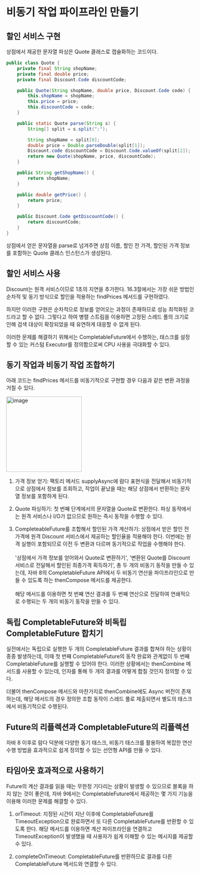 # 비동기 작업 파이프라인 만들기

## 할인 서비스 구현

상점에서 제공한 문자열 파싱은 Quote 클래스로 캡슐화하는 코드이다.

```java
public class Quote {
    private final String shopName;
    private final double price;
    private final Discount.Code discountCode;

    public Quote(String shopName, double price, Discount.Code code) {
        this.shopName = shopName;
        this.price = price;
        this.discountCode = code;
    }

    public static Quote parse(String s) {
        String[] split = s.split(":");

        String shopName = split[0];
        double price = Double.parseDouble(split[1]);
        Discount.code discountCode = Discount.Code.valueOf(split[2]);
        return new Quote(shopName, price, discountCode);
    }

    public String getShopName() {
        return shopName;
    }

    public double getPrice() {
        return price;
    }

    public Discount.Code getDiscountCode() {
        return discountCode;
    }
}
```

상점에서 얻은 문자열을 parse로 넘겨주면 상점 이름, 할인 전 가격, 할인된 가격 정보를 포함하는 Quote 클래스 인스턴스가 생성된다.

## 할인 서비스 사용

Discount는 원격 서비스이므로 1초의 지연을 추가한다. 16.3절에서는 가장 쉬운 방법인 순차적 및 동기 방식으로 할인을 적용하는 findPrices 메서드를 구현하였다.

하지만 이러한 구현은 순차적으로 정보를 얻어오는 과정이 존재하므로 성능 최적화된 코드라고 할 수 없다. 그렇다고 하여 병렬 스트림을 이용하면 고정된 스레드 풀의 크기로 인해 검색 대상이 확장되었을 때 유연하게 대응할 수 없게 된다.

이러한 문제를 해결하기 위해서는 CompletableFuture에서 수행하는, 태스크를 설정할 수 있는 커스텀 Executor를 정의함으로써 CPU 사용을 극대화할 수 있다.

## 동기 작업과 비동기 작업 조합하기

아래 코드는 findPrices 메서드를 비동기적으로 구현할 경우 다음과 같은 변환 과정을 거칠 수 있다.

<img width="202" alt="image" src="https://github.com/java-piledrivers/modern-java-in-action/assets/77332981/84d28eab-a1a7-496b-aec1-a39d0975eba4">


1. 가격 정보 얻기: 팩토리 메서드 supplyAsync에 람다 표현식을 전달해서 비동기적으로 상점에서 정보를 조회하고, 작업이 끝났을 때는 해당 상점에서 반환하는 문자열 정보를 포함하게 된다.
  
2. Quote 파싱하기: 첫 번째 단계에서의 문자열을 Quote로 변환한다. 파싱 동작에서는 원격 서비스나 I/O가 없으므로 원하는 즉시 동작을 수행할 수 있다.
  
3. CompleteableFuture를 조합해서 할인된 가격 계산하기: 상점에서 받은 할인 전 가격에 원격 Discount 서비스에서 제공하는 할인율을 적용해야 한다. 이번에는 원격 실행이 포함되므로 이전 두 변환과 다르며 동기적으로 작업을 수행해야 한다.</br></br>'상점에서 가격 정보를 얻어와서 Quote로 변환하기', '변환된 Quote를 Discount 서비스로 전달해서 할인된 최종가격 획득하기', 총 두 개의 비동기 동작을 만들 수 있는데, 자바 8의 CompletableFuture API에서 두 비동기 연산을 파이프라인으로 만들 수 있도록 하는 thenCompose 메서드를 제공한다.
  </br></br>해당 메서드를 이용하면 첫 번째 연산 결과를 두 번째 연산으로 전달하여 연쇄적으로 수행되는 두 개의 비동기 동작을 만들 수 있다.
  

## 독립 CompletableFuture와 비독립 CompletableFuture 합치기

실전에서는 독립으로 실행한 두 개의 CompletableFuture 결과를 합쳐야 하는 상황이 종종 발생하는데, 이때 첫 번째 CompletableFuture의 동작 완료와 관계없이 두 번째 CompletableFuture를 실행할 수 있어야 한다.
이러한 상황에서는 thenCombine 메서드를 사용할 수 있는데, 인자를 통해 두 개의 결과를 어떻게 합칠 것인지 정의할 수 있다.

더불어 thenCompose 메서드와 마찬가지로 thenCombine에도 Async 버전이 존재하는데, 해당 메서드의 경우 정의한 조합 동작이 스레드 풀로 제출되면서 별도의 태스크에서 비동기적으로 수헹된다.

## Future의 리플렉션과 CompletableFuture의 리플렉션

자바 8 이후로 람다 덕분에 다양한 동기 태스크, 비동기 태스크를 활용하여 복잡한 연산 수행 방법을 효과적으로 쉽게 정의할 수 있는 선언형 API를 만들 수 있다.

## 타임아웃 효과적으로 사용하기

Future의 계산 결과를 읽을 때는 무한정 기다리는 상황이 발생할 수 있으므로 블록을 하지 않는 것이 좋은데, 자바 9에서는 CompletableFuture에서 제공하는 몇 가지 기능을 이용해 이러한 문제를 해결할 수 있다.

1. orTimeout: 지정된 시간이 지난 이후에 CompletableFuture를 TimeoutException으로 완료하면서 또 다른 CompletableFuture를 반환할 수 있도록 한다. 해당 메서드를 이용하면 계산 파이프라인을 연결하고 TimeoutException이 발생했을 때 사용자가 쉽게 이해할 수 있는 메시지를 제공할 수 있다.
  
2. completeOnTimeout: CompletableFuture를 반환하므로 결과를 다른 CompletableFuture 메서드와 연결할 수 있다.
